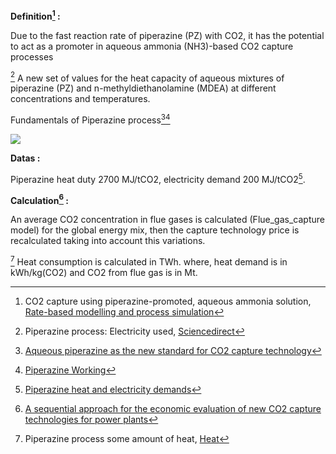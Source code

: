 **Definition[^1] :**

Due to the fast reaction rate of piperazine (PZ) with CO2, it has the potential to act as a promoter in aqueous ammonia (NH3)-based CO2 capture processes

[^5]
A new set of values for the heat capacity of aqueous mixtures of piperazine (PZ) and n-methyldiethanolamine (MDEA) at different concentrations and temperatures.

Fundamentals of Piperazine process[^2][^6]

![](piperazine.PNG)

**Datas :**

Piperazine heat duty 2700 MJ/tCO2, electricity demand 200 MJ/tCO2[^7].

**Calculation[^3] :**

An average CO2 concentration in flue gases is calculated (Flue_gas_capture model) for the global energy mix, then the capture technology price is recalculated taking into account this variations.

[^4]
Heat consumption is calculated in TWh. where, heat demand is in kWh/kg(CO2) and CO2 from flue gas is in Mt.


[^1]: CO2 capture using piperazine-promoted, aqueous ammonia solution, [Rate-based modelling and process simulation](https://www.sciencedirect.com/science/article/pii/S1750583617302013)

[^2]: [Aqueous piperazine as the new standard for CO2 capture technology](https://www.sciencedirect.com/science/article/pii/S1385894711001793)

[^3]: [A sequential approach for the economic evaluation of new CO2 capture technologies for power plants](https://www.sciencedirect.com/science/article/pii/S1750583618307461?via%3Dihub)

[^4]: Piperazine process some amount of heat, [Heat](https://www.sciencedirect.com/science/article/abs/pii/S0009250923010874)

[^5]: Piperazine process: Electricity used, [Sciencedirect](https://www.sciencedirect.com/science/article/pii/S2949839223000548)

[^6]: [Piperazine Working](https://pubchem.ncbi.nlm.nih.gov/compound/Piperazine#section=Methods-of-Manufacturing)

[^7]: [Piperazine heat and electricity demands](https://sci-hub.et-fine.com/10.1016/j.ijggc.2019.03.006)
